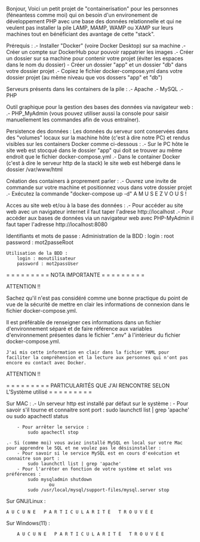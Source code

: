 Bonjour,
Voici un petit projet de "containerisation" pour les personnes (féneantess comme moi) qui on besoin d'un environement de développement PHP avec une base des données relationnelle et qui ne veulent pas installer la pile LAMP, MAMP, WAMP ou XAMP sur leurs machines tout en bénéficiant des avantage de cette "stack".

Prérequis :
    .- Installer "Docker" (voire Docker Desktop) sur sa machine
    .- Créer un compte sur DockerHub pour pouvoir rappatrier les images
    .- Créer un dossier sur sa machine pour contenir votre projet (éviter les espaces dans le nom du dossier)
        - Créer un dossier "app" et un dossier "db" dans votre dossier projet
    .- Copiez le fichier docker-compose.yml dans votre dossier projet (au même niveau que vos dossers "app" et "db")
 
Serveurs présents dans les containers de la pile :
    .- Apache
    .- MySQL
    .- PHP

Outil graphique pour la gestion des bases des données via navigateur web :
    .- PHP_MyAdmin (vous pouvez utiliser aussi la console pour saisir manuellement les commandes afin de vous entraîner).

Persistence des données :
    Les données du serveur sont conservées dans des "volumes" locaux sur la machine hôte (c'est à dire notre PC) et rendus visibles sur les containers Docker comme ci-dessous :
        .- Sur le PC hôte le site web est stocqué dans le dossier "app" qui doit se trouver au même endroit que le fichier docker-compose.yml
        .- Dans le container Docker (c'est à dire le serveur http de la stack) le site web est hébergé dans le dossier /var/www/html

Création des containers à proprement parler :
    .- Ouvrez une invite de commande sur votre machine et positionnez vous dans votre dossier projet
    .- Exécutez la commande "docker-compose up -d"
    A M U S E Z      V O U S !

Acces au site web et/ou à la base des données :
    .- Pour accéder au site web avec un navigateur internet il faut taper l'adrese http://localhost
    .- Pour accéder aux bases de données via un navigateur web avec PHP-MyAdmin il faut taper l'adresse http://localhost:8080

Identifiants et mots de passe :
    Administration de la BDD :
        login : root
        password : mot2passeRoot

    Utilisation de la BDD :
        login : monutilisateur
        password : mot2passUser

= = = = = = = = = NOTA IMPORTANTE = = = = = = = = = 

ATTENTION !! 

Sachez qu'il n'est pas considéré comme une bonne practique du point de vue de la sécurité de mettre en clair les informations de connexion dans le fichier docker-compose.yml.

Il est préférable de renseigner ces informations dans un fichier d'environnement séparé et de faire référence aux variables d'environnement présentes dans le fichier ".env" à l'intérieur du fichier docker-compose.yml.

    J'ai mis cette information en clair dans la fichier YAML pour faciliter la compréhension et la lecture aux personnes qui n'ont pas encore eu contact avec Docker.

ATTENTION !! 


= = = = = = = = = PARTICULARITÉS QUE J'AI RENCONTRE SELON L'Système utilisé = = = = = = = = = 

Sur MAC :
    .- Un serveur http est installé par défaut sur le système :
        - Pour savoir s'il tourne et connaitre sont port :
            sudo launchctl list | grep 'apache'
                    ou
            sudo apachectl status  
            
        - Pour arrêter le service :
            sudo apachectl stop   

    .- Si (comme moi) vous aviez installé MySQL en local sur votre Mac pour apprendre le SQL et ne voulez pas le désisinstaller :
        - Pour savoir si le service MySQL est en cours d'exécution et connaitre son port :
            sudo launchctl list | grep 'apache'
        - Pour l'arrêter en fonction de votre système et selot vos préférences :
            sudo mysqladmin shutdown
                    ou
            sudo /usr/local/mysql/support-files/mysql.server stop

Sur GNU/Linux :

    A U C U N E   P A R T I C U L A R I T É   T R O U V É E

Sur Windows(11) :
    
        A U C U N E   P A R T I C U L A R I T É   T R O U V É E
